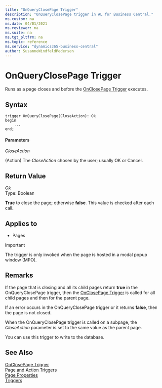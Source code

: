 ```yaml
---
title: "OnQueryClosePage Trigger"
description: "OnQueryClosePage trigger in AL for Business Central."
ms.custom: na
ms.date: 04/01/2021
ms.reviewer: na
ms.suite: na
ms.tgt_pltfrm: na
ms.topic: reference
ms.service: "dynamics365-business-central"
author: SusanneWindfeldPedersen
---
```


# OnQueryClosePage Trigger

Runs as a page closes and before the [OnClosePage Trigger](devenv-OnClosePage-Trigger.md) executes.  

## Syntax  

```AL
trigger OnQueryClosePage(CloseAction): Ok 
begin
    ...
end;
```  

#### Parameters

 *CloseAction*  

 (Action) The *CloseAction* chosen by the user; usually OK or Cancel.  

## Return Value  
 *Ok*  
 Type: Boolean  

 **True** to close the page; otherwise **false**. This value is checked after each  call.  

## Applies to  

- Pages  

<!--NAV  
> [!IMPORTANT]  
>  The OnQueryClosePage trigger is not fully supported by the [!INCLUDE[nav_web](../includes/nav_web_md.md)]. When the page displays in the [!INCLUDE[nav_web](../includes/nav_web_md.md)], the trigger is only invoked when the page is hosted in a modal popup window \(MPO\).  
-->  

> [!IMPORTANT]  
> The trigger is only invoked when the page is hosted in a modal popup window \(MPO\).  

## Remarks

If the page that is closing and all its child pages return **true** in the OnQueryClosePage trigger, then the [OnClosePage Trigger](devenv-onclosepage-trigger.md) is called for all child pages and then for the parent page.  

If an error occurs in the OnQueryClosePage trigger or it returns **false**, then the page is not closed.  

When the OnQueryClosePage trigger is called on a subpage, the *CloseAction* parameter is set to the same value as the parent page.  

You can use this trigger to write to the database.

## See Also  

[OnClosePage Trigger](devenv-onclosepage-trigger.md)  
[Page and Action Triggers](devenv-page-and-action-triggers.md)  
[Page Properties](../properties/devenv-properties.md)  
[Triggers](devenv-triggers.md)